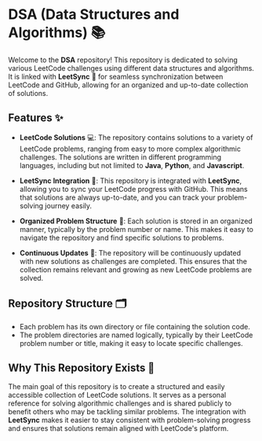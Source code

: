 # DSA (Data Structures and Algorithms) 📚

Welcome to the **DSA** repository! This repository is dedicated to solving various LeetCode challenges using different data structures and algorithms. It is linked with **LeetSync** 🔄 for seamless synchronization between LeetCode and GitHub, allowing for an organized and up-to-date collection of solutions.

## Features ✨

* **LeetCode Solutions** 💻: The repository contains solutions to a variety of LeetCode problems, ranging from easy to more complex algorithmic challenges. The solutions are written in different programming languages, including but not limited to **Java**, **Python**, and **Javascript**.

* **LeetSync Integration** 🔄: This repository is integrated with **LeetSync**, allowing you to sync your LeetCode progress with GitHub. This means that solutions are always up-to-date, and you can track your problem-solving journey easily.

* **Organized Problem Structure** 📂: Each solution is stored in an organized manner, typically by the problem number or name. This makes it easy to navigate the repository and find specific solutions to problems.

* **Continuous Updates** 🔄: The repository will be continuously updated with new solutions as challenges are completed. This ensures that the collection remains relevant and growing as new LeetCode problems are solved.

## Repository Structure 🗂️

* Each problem has its own directory or file containing the solution code.
* The problem directories are named logically, typically by their LeetCode problem number or title, making it easy to locate specific challenges.

## Why This Repository Exists 🤔

The main goal of this repository is to create a structured and easily accessible collection of LeetCode solutions. It serves as a personal reference for solving algorithmic challenges and is shared publicly to benefit others who may be tackling similar problems. The integration with **LeetSync** makes it easier to stay consistent with problem-solving progress and ensures that solutions remain aligned with LeetCode's platform.

